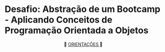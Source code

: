 <h1>Desafio: Abstração de um Bootcamp - Aplicando Conceitos de Programação Orientada a Objetos</h1>

<p align="center"> 📜 <a href="https://github.com/cami-la/desafio-poo-dio/blob/master/README.md"> ORIENTAÇÕES </a>📜</p>
